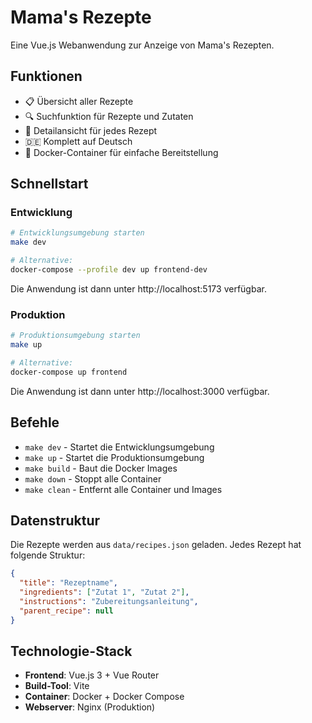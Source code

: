 # Mama's Rezepte

Eine Vue.js Webanwendung zur Anzeige von Mama's Rezepten.

## Funktionen

- 📋 Übersicht aller Rezepte
- 🔍 Suchfunktion für Rezepte und Zutaten
- 📖 Detailansicht für jedes Rezept
- 🇩🇪 Komplett auf Deutsch
- 🐳 Docker-Container für einfache Bereitstellung

## Schnellstart

### Entwicklung

```bash
# Entwicklungsumgebung starten
make dev

# Alternative:
docker-compose --profile dev up frontend-dev
```

Die Anwendung ist dann unter http://localhost:5173 verfügbar.

### Produktion

```bash
# Produktionsumgebung starten
make up

# Alternative:
docker-compose up frontend
```

Die Anwendung ist dann unter http://localhost:3000 verfügbar.

## Befehle

- `make dev` - Startet die Entwicklungsumgebung
- `make up` - Startet die Produktionsumgebung
- `make build` - Baut die Docker Images
- `make down` - Stoppt alle Container
- `make clean` - Entfernt alle Container und Images

## Datenstruktur

Die Rezepte werden aus `data/recipes.json` geladen. Jedes Rezept hat folgende Struktur:

```json
{
  "title": "Rezeptname",
  "ingredients": ["Zutat 1", "Zutat 2"],
  "instructions": "Zubereitungsanleitung",
  "parent_recipe": null
}
```

## Technologie-Stack

- **Frontend**: Vue.js 3 + Vue Router
- **Build-Tool**: Vite
- **Container**: Docker + Docker Compose
- **Webserver**: Nginx (Produktion)
